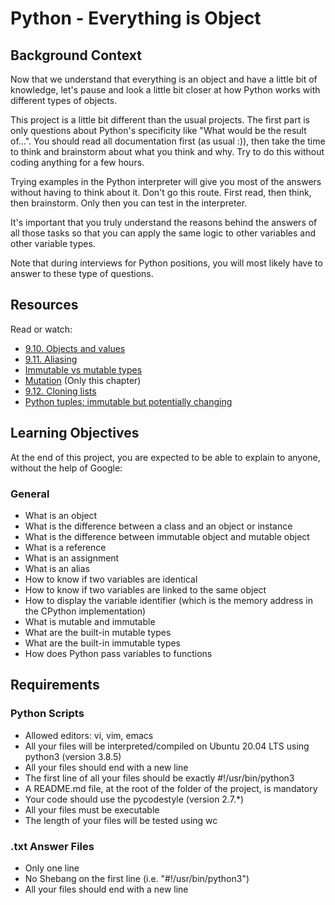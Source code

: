 # Python - Everything is Object

## Background Context
Now that we understand that everything is an object and have a little bit of knowledge, let's pause and look a little bit closer at how Python works with different types of objects.

This project is a little bit different than the usual projects. The first part is only questions about Python's specificity like "What would be the result of...". You should read all documentation first (as usual :)), then take the time to think and brainstorm about what you think and why. Try to do this without coding anything for a few hours.

Trying examples in the Python interpreter will give you most of the answers without having to think about it. Don't go this route. First read, then think, then brainstorm. Only then you can test in the interpreter.

It's important that you truly understand the reasons behind the answers of all those tasks so that you can apply the same logic to other variables and other variable types.

Note that during interviews for Python positions, you will most likely have to answer to these type of questions.

## Resources
Read or watch:
- [9.10. Objects and values](https://docs.python.org/3/tutorial/classes.html#objects-and-values)
- [9.11. Aliasing](https://docs.python.org/3/tutorial/classes.html#aliasing)
- [Immutable vs mutable types](https://docs.python.org/3/reference/datamodel.html#objects-values-and-types)
- [Mutation](https://docs.python.org/3/reference/datamodel.html#objects-values-and-types) (Only this chapter)
- [9.12. Cloning lists](https://docs.python.org/3/tutorial/classes.html#cloning-lists)
- [Python tuples: immutable but potentially changing](https://docs.python.org/3/tutorial/datastructures.html#tuples-and-sequences)

## Learning Objectives
At the end of this project, you are expected to be able to explain to anyone, without the help of Google:

### General
- What is an object
- What is the difference between a class and an object or instance
- What is the difference between immutable object and mutable object
- What is a reference
- What is an assignment
- What is an alias
- How to know if two variables are identical
- How to know if two variables are linked to the same object
- How to display the variable identifier (which is the memory address in the CPython implementation)
- What is mutable and immutable
- What are the built-in mutable types
- What are the built-in immutable types
- How does Python pass variables to functions

## Requirements

### Python Scripts
- Allowed editors: vi, vim, emacs
- All your files will be interpreted/compiled on Ubuntu 20.04 LTS using python3 (version 3.8.5)
- All your files should end with a new line
- The first line of all your files should be exactly #!/usr/bin/python3
- A README.md file, at the root of the folder of the project, is mandatory
- Your code should use the pycodestyle (version 2.7.*)
- All your files must be executable
- The length of your files will be tested using wc

### .txt Answer Files
- Only one line
- No Shebang on the first line (i.e. "#!/usr/bin/python3")
- All your files should end with a new line